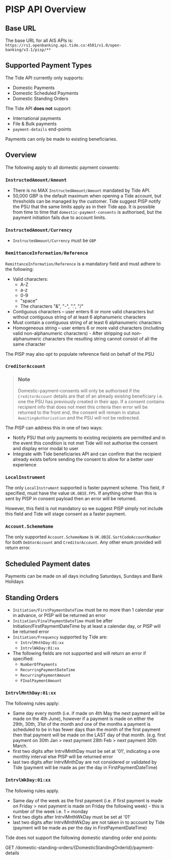 # PISP API Overview

## Base URL
The base URL for all AIS APIs is: `https://rs1.openbanking.api.tide.co:4501/v1.0/open-banking/v3.1/pisp/**`

## Supported Payment Types
The Tide API currently only supports:
- Domestic Payments
- Domestic Scheduled Payments
- Domestic Standing Orders

The Tide API __does not__ support:
- International payments
- File & Bulk payments
- `payment-details` end-points 

Payments can only be made to existing beneficiaries.

## Overview
The following apply to all domestic payment consents:

### `InstructedAmount/Amount`
- There is no MAX `InstructedAmount/Amount` mandated by Tide API. 
- 50,000 GBP is the default maximum when opening a Tide account, but thresholds can be managed by the customer. Tide suggest PISP notify the PSU that the same limits apply as in their Tide app. It is possible from time to time that `domestic-payment-consents` is authorised, but the payment initiation fails due to account limits.

### `InstructedAmount/Currency`
- `InstructedAmount/Currency` must be `GBP`

### `RemittanceInformation/Reference` 
`RemittanceInformation/Reference` is a mandatory field and must adhere to the following:
- Valid characters:
  - A-Z
  - a-z 
  - 0-9
  - "space" 
  - The characters "&", "-", ".", "/"
- Contiguous characters – user enters 6 or more valid characters but without contiguous string of at least 6 alphanumeric characters 
- Must contain a contiguous string of at least 6 alphanumeric characters
- Homogeneous string – user enters 6 or more valid characters (including valid non-alphanumeric characters) - After stripping out non-alphanumeric characters the resulting string cannot consist of all the same character

The PISP may also opt to populate reference field on behalf of the PSU

### `CreditorAccount`
<!-- theme: info -->
> ### Note
>
> Domestic-payment-consents will only be authorised if the `CreditorAccount` details are that of an already existing beneficiary i.e. one the PSU has previously created in their app. 
> If a consent contains recipient info that does not meet this criteria then error will be returned to the front end, the consent will remain in status `AwaitingAuthorisation` and the PSU will not be redirected.

The PISP can address this in one of two ways:
- Notify PSU that only payments to existing recipients are permitted and in the event this condition is not met Tide will not authorise the consent and display error modal to user
- Integrate with Tide beneficiaries API and can confirm that the recipient already exists before sending the consent to allow for a better user experience

### `LocalInstrument`
The only `LocalInstrument` supported is faster payment scheme. This field, if specified, must have the value `UK.OBIE.FPS`. If anything other than this is sent by PISP in consent payload then an error will be returned. 

However, this field is not mandatory so we suggest PISP simply not include this field and Tide will stage consent as a faster payment.

### `Account.SchemeName`
The only supported `Account.SchemeName` is `UK.OBIE.SortCodeAccountNumber` for both `DebtorAccount` and `CreditorAccount`. Any other enum provided will return error.

## Scheduled Payment dates
Payments can be made on all days including Saturdays, Sundays and Bank Holidays

## Standing Orders
- `Initiation/FirstPaymentDateTime` must be no more than 1 calendar year in advance, or PISP will be returned an error
- `Initiation/FinalPaymentDateTime` must be after Initiation/FirstPaymentDateTime by at least a calendar day, or PISP will be returned error
- `Initiation/Frequency` supported by Tide are:
  - `IntrvlMnthDay:01:xx`
  - `IntrvlWkDay:01:xx`
- The following fields are not supported and will return an error if specified:
  - `NumberOfPayments`
  - `RecurringPaymentDateTime`
  - `RecurringPaymentAmount`
  - `FInalPaymentAmount`


### `IntrvlMnthDay:01:xx`
The following rules apply:
- Same day every month (i.e. if made on 4th May the next payment will be made on the 4th June), however if a payment is made on either the 29th, 30th, 31st of the month and one of the months a payment is scheduled to be in has fewer days than the month of the first payment then that payment will be made on the LAST day of that month. (e.g. first payment on 30th Jan > next payment 28th Feb > next payment 30th March.
- first two digits after IntrvlMnthDay must be set at '01', indicating a one monthly interval else PISP will be returned error
- last two digits after IntrvlMnthDay are not considered or validated by Tide (payment will be made as per the day in FirstPaymentDateTime)

### `IntrvlWkDay:01:xx`
The following rules apply.  
- Same day of the week as the first payment (i.e. if first payment is made on Friday > next payment is made on Friday the following week) - this is number of the week i.e. 1 = monday
- first two digits after IntrvlMnthWkDay must be set at '01'
- last two digits after IntrvlMnthWkDay are not taken in to account by Tide (payment will be made as per the day in FirstPaymentDateTime)


Tide does not support the following domestic standing order end points:

GET /domestic-standing-orders/{DomesticStandingOrderId}/payment-details